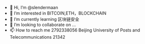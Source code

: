 - 👋 Hi, I’m @slendermaan
- 👀 I’m interested in BITCOIN,ETH，BLOCKCHAIN
- 🌱 I’m currently learning 区块链安全
- 💞️ I’m looking to collaborate on ...
- 📫 How to reach me 2792338056
Beijing University of Posts and Telecommunications 21342

<!---
slendermaan/slendermaan is a ✨ special ✨ repository because its `README.md` (this file) appears on your GitHub profile.
You can click the Preview link to take a look at your changes.
--->
